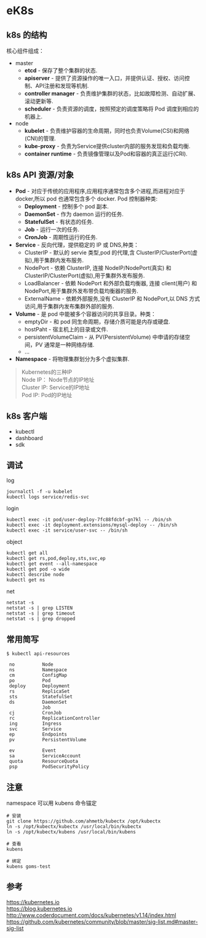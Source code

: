 # eK8s

## k8s 的结构

核心组件组成：  

- master  
    - **etcd** - 保存了整个集群的状态.  
    - **apiserver** - 提供了资源操作的唯一入口，并提供认证、授权、访问控制、API注册和发现等机制.  
    - **controller manager** - 负责维护集群的状态，比如故障检测、自动扩展、滚动更新等.  
    - **scheduler** - 负责资源的调度，按照预定的调度策略将 Pod 调度到相应的机器上.  
- node  
    - **kubelet** - 负责维护容器的生命周期，同时也负责Volume(CSI)和网络(CNI)的管理.    
    - **kube-proxy** - 负责为Service提供cluster内部的服务发现和负载均衡.   
    - **container runtime** - 负责镜像管理以及Pod和容器的真正运行(CRI).  

## k8s API 资源/对象

- **Pod** - 对应于传统的应用程序,应用程序通常包含多个进程,而进程对应于 docker,所以 pod 也通常包含多个 docker.
    Pod 控制器种类:
    - **Deployment** - 控制多个 pod 副本.
    - **DaemonSet** - 作为 daemon 运行的任务.
    - **StatefulSet** - 有状态的任务.
    - **Job** - 运行一次的任务.
    - **CronJob** - 周期性运行的任务.
- **Service** - 反向代理，提供稳定的 IP 或 DNS,种类：  
    - ClusterIP - 默认的 servie 类型,pod 的代理,含 ClusterIP/ClusterPort(虚拟),用于集群内发布服务.
    - NodePort - 依赖 ClusterIP, 连接 NodeIP/NodePort(真实) 和 ClusterIP/ClusterPort(虚拟),用于集群外发布服务.
    - LoadBalancer - 依赖 NodePort 和外部负载均衡器, 连接 client(用户) 和 NodePort,用于集群外发布带负载均衡器的服务.
    - ExternalName - 依赖外部服务,没有 ClusterIP 和 NodePort,以 DNS 方式访问,用于集群内发布集群外部的服务.
- **Volume** - 是 pod 中能被多个容器访问的共享目录。种类：
    - emptyDir - 和 pod 同生命周期，存储介质可能是内存或硬盘.
    - hostPaht - 宿主机上的目录或文件.
    - persistentVolumeClaim - 从 PV(PersistentVolume) 中申请的存储空间，PV 通常是一种网络存储.
    - ...
- **Namespace** - 将物理集群划分为多个虚拟集群.

> Kubernetes的三种IP  
Node IP： Node节点的IP地址  
Cluster IP: Service的IP地址  
Pod IP: Pod的IP地址  

## k8s 客户端

- kubectl 
- dashboard 
- sdk 

## 调试 

log
```
journalctl -f -u kubelet
kubectl logs service/redis-svc  
```

login
```
kubectl exec -it pod/user-deploy-7fc88fdcbf-gn7kl -- /bin/sh  
kubectl exec -it deployment.extensions/mysql-deploy -- /bin/sh  
kubectl exec -it service/user-svc -- /bin/sh  
```

object
```
kubectl get all
kubectl get rs,pod,deploy,sts,svc,ep
kubectl get event --all-namespace
kubectl get pod -o wide
kubectl describe node
kubectl get ns
```

net
```
netstat -s
netstat -s | grep LISTEN
netstat -s | grep timeout
netstat -s | grep dropped
```

## 常用简写
```
$ kubectl api-resources

 no          Node
 ns          Namespace
 cm          ConfigMap
 po          Pod
 deploy      Deployment
 rs          ReplicaSet
 sts         StatefulSet
 ds          DaemonSet
             Job
 cj          CronJob
 rc          ReplicationController
 ing         Ingress
 svc         Service
 ep          Endpoints
 pv          PersistentVolume

 ev          Event
 sa          ServiceAccount
 quota       ResourceQuota
 psp         PodSecurityPolicy
 ```

## 注意

namespace 可以用 kubens 命令锚定

```
# 安装
git clone https://github.com/ahmetb/kubectx /opt/kubectx
ln -s /opt/kubectx/kubectx /usr/local/bin/kubectx
ln -s /opt/kubectx/kubens /usr/local/bin/kubens

# 查看
kubens

# 绑定
kubens goms-test
```
## 参考

https://kubernetes.io  
https://blog.kubernetes.io  
http://www.coderdocument.com/docs/kubernetes/v1.14/index.html  
https://github.com/kubernetes/community/blob/master/sig-list.md#master-sig-list

